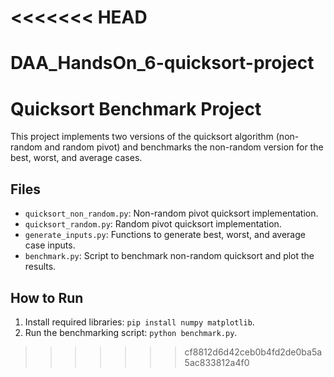 <<<<<<< HEAD
=======
# DAA_HandsOn_6-quicksort-project

# Quicksort Benchmark Project

This project implements two versions of the quicksort algorithm (non-random and random pivot) and benchmarks the non-random version for the best, worst, and average cases.

## Files
- `quicksort_non_random.py`: Non-random pivot quicksort implementation.
- `quicksort_random.py`: Random pivot quicksort implementation.
- `generate_inputs.py`: Functions to generate best, worst, and average case inputs.
- `benchmark.py`: Script to benchmark non-random quicksort and plot the results.

## How to Run
1. Install required libraries: `pip install numpy matplotlib`.
2. Run the benchmarking script: `python benchmark.py`.
>>>>>>> cf8812d6d42ceb0b4fd2de0ba5a5ac833812a4f0
